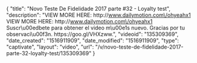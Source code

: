{
    "title": "Novo Teste De Fidelidade 2017 parte #32 - Loyalty test",
    "description": "VIEW MORE HERE: http:\/\/www.dailymotion.com\/ohyeahx1 VIEW MORE HERE: http:\/\/www.dailymotion.com\/ohyeahx1 Suscr\u00edbete para obtener el video m\u00e1s nuevo. Gracias por tu observaci\u00f3n. https:\/\/goo.gl\/VHXzww.",
    "videoid": "135309369",
    "date_created": "1516911909",
    "date_modified": "1516911909",
    "type": "captivate",
    "layout": "video",
    "url": "\/v\/novo-teste-de-fidelidade-2017-parte-32-loyalty-test\/135309369"
}